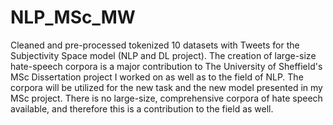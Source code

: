 # NLP_MSc_MW
Cleaned and pre-processed tokenized 10 datasets with Tweets for the Subjectivity Space model (NLP and DL project).
 The creation of large-size hate-speech corpora is a major contribution to The University of Sheffield's MSc Dissertation project I worked on as well as to the field of NLP. The corpora will be utilized for the new task and the new model presented in my MSc project. There is no large-size, comprehensive
corpora of hate speech available, and therefore this is a contribution to the field as well. 

